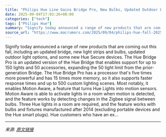 ```yaml
---
title: "Philips Hue Line Gains Bridge Pro, New Bulbs, Updated Outdoor Lights and More"
date: 2025-09-04T17:03:26+08:00
categories: ["tech"]
tags: ["Philips Hue"]
summary: "Signify today announced a range of new products that are coming out this fall, including an updated bridge, new light strips and bulbs, updated outdoor light options, and some new Hue Secure devices. "
source_url: "https://www.macrumors.com/2025/09/04/philips-hue-fall-2025-products/"
---
```


Signify today announced a range of new products that are coming out this fall, including an updated bridge, new light strips and bulbs, updated outdoor light options, and some new Hue Secure devices. The Hue Bridge Pro is an updated version of the Hue Bridge that enables support for up to 150 lights and 50 accessories, expanding the 50 light limit from the prior-generation Bridge. The Hue Bridge Pro has a processor that's five times more powerful and has 15 times more memory, so it also supports faster response times and up to 500 custom lighting scenes. Most notably, it enables Motion Aware, a feature that turns Hue Lights into motion sensors. Motion Aware is able to activate lights in a room when motion is detected, and the feature works by detecting changes in the Zigbee signal between bulbs. Three Hue lights in a room are required, and the feature works with bulbs and fixtures manufactured after 2014 (excluding portable devices and the Hue smart plugs). Hue customers who have an ex...

---

*来源: [原文链接](https://www.macrumors.com/2025/09/04/philips-hue-fall-2025-products/)*
